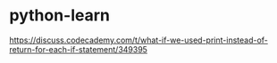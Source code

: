 # python-learn

https://discuss.codecademy.com/t/what-if-we-used-print-instead-of-return-for-each-if-statement/349395

